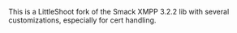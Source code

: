 This is a LittleShoot fork of the Smack XMPP 3.2.2 lib with several customizations, especially for cert handling.
